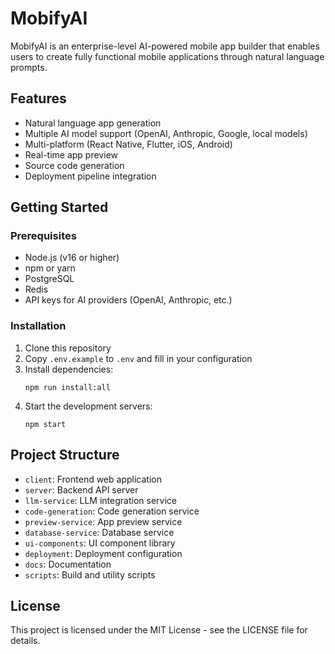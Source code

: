 # MobifyAI

MobifyAI is an enterprise-level AI-powered mobile app builder that enables users to create fully functional mobile applications through natural language prompts.

## Features

- Natural language app generation
- Multiple AI model support (OpenAI, Anthropic, Google, local models)
- Multi-platform (React Native, Flutter, iOS, Android)
- Real-time app preview
- Source code generation
- Deployment pipeline integration

## Getting Started

### Prerequisites

- Node.js (v16 or higher)
- npm or yarn
- PostgreSQL
- Redis
- API keys for AI providers (OpenAI, Anthropic, etc.)

### Installation

1. Clone this repository
2. Copy `.env.example` to `.env` and fill in your configuration
3. Install dependencies:
   ```
   npm run install:all
   ```
4. Start the development servers:
   ```
   npm start
   ```

## Project Structure

- `client`: Frontend web application
- `server`: Backend API server
- `llm-service`: LLM integration service
- `code-generation`: Code generation service
- `preview-service`: App preview service
- `database-service`: Database service
- `ui-components`: UI component library
- `deployment`: Deployment configuration
- `docs`: Documentation
- `scripts`: Build and utility scripts

## License

This project is licensed under the MIT License - see the LICENSE file for details.

